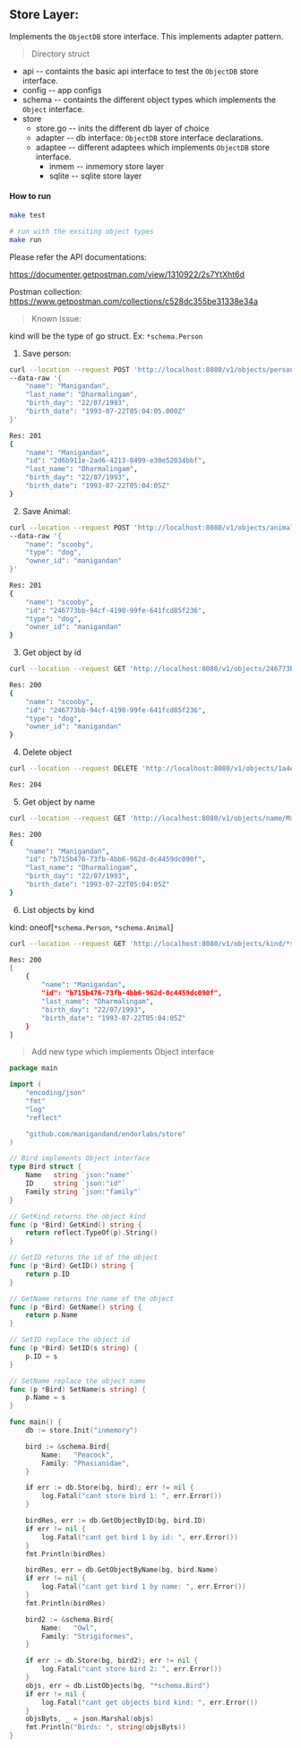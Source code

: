 ## Store Layer:

Implements the `ObjectDB` store interface. This implements adapter pattern.

> Directory struct

- api
  -- containts the basic api interface to test the `ObjectDB` store interface.
- config
  -- app configs
- schema
  -- containts the different object types which implements the `Object` interface.
- store
  - store.go
    -- inits the different db layer of choice
  - adapter
    -- db interface: `ObjectDB` store interface declarations.
  - adaptee
    -- different adaptees which implements `ObjectDB` store interface.
    - inmem
      -- inmemory store layer
    - sqlite
      -- sqlite store layer

#### How to run

```sh
make test

# run with the exsiting object types
make run
```

Please refer the API documentations:

https://documenter.getpostman.com/view/1310922/2s7YtXht6d

Postman collection:
https://www.getpostman.com/collections/c528dc355be31338e34a

> Known Issue:

kind will be the type of go struct. Ex: `*schema.Person`

1. Save person:

```sh
curl --location --request POST 'http://localhost:8080/v1/objects/persons' \
--data-raw '{
    "name": "Manigandan",
    "last_name": "Dharmalingam",
    "birth_day": "22/07/1993",
    "birth_date": "1993-07-22T05:04:05.000Z"
}'

Res: 201
{
    "name": "Manigandan",
    "id": "2d6b911e-2ad6-4213-8499-e30e52034bbf",
    "last_name": "Dharmalingam",
    "birth_day": "22/07/1993",
    "birth_date": "1993-07-22T05:04:05Z"
}
```

2. Save Animal:

```sh
curl --location --request POST 'http://localhost:8080/v1/objects/animals' \
--data-raw '{
    "name": "scooby",
    "type": "dog",
    "owner_id": "manigandan"
}'

Res: 201
{
    "name": "scooby",
    "id": "246773bb-94cf-4190-99fe-641fcd85f236",
    "type": "dog",
    "owner_id": "manigandan"
}
```

3. Get object by id

```sh
curl --location --request GET 'http://localhost:8080/v1/objects/246773bb-94cf-4190-99fe-641fcd85f236'

Res: 200
{
    "name": "scooby",
    "id": "246773bb-94cf-4190-99fe-641fcd85f236",
    "type": "dog",
    "owner_id": "manigandan"
}
```

4. Delete object

```sh
curl --location --request DELETE 'http://localhost:8080/v1/objects/1a4e662b-b347-4537-9b1d-27a08f8d6368'

Res: 204
```

5. Get object by name

```sh
curl --location --request GET 'http://localhost:8080/v1/objects/name/Manigandan'

Res: 200
{
    "name": "Manigandan",
    "id": "b715b476-73fb-4bb6-962d-0c4459dc090f",
    "last_name": "Dharmalingam",
    "birth_day": "22/07/1993",
    "birth_date": "1993-07-22T05:04:05Z"
}
```

6. List objects by kind

kind: oneof[`*schema.Person`, `*schema.Animal`]

```sh
curl --location --request GET 'http://localhost:8080/v1/objects/kind/*schema.Person'

Res: 200
[
    {
        "name": "Manigandan",
        "id": "b715b476-73fb-4bb6-962d-0c4459dc090f",
        "last_name": "Dharmalingam",
        "birth_day": "22/07/1993",
        "birth_date": "1993-07-22T05:04:05Z"
    }
]
```

> Add new type which implements Object interface

```go
package main

import (
	"encoding/json"
	"fmt"
	"log"
	"reflect"

	"github.com/manigandand/endorlabs/store"
)

// Bird implements Object interface
type Bird struct {
	Name   string `json:"name"`
	ID     string `json:"id"`
	Family string `json:"family"`
}

// GetKind returns the object kind
func (p *Bird) GetKind() string {
	return reflect.TypeOf(p).String()
}

// GetID returns the id of the object
func (p *Bird) GetID() string {
	return p.ID
}

// GetName returns the name of the object
func (p *Bird) GetName() string {
	return p.Name
}

// SetID replace the object id
func (p *Bird) SetID(s string) {
	p.ID = s
}

// SetName replace the object name
func (p *Bird) SetName(s string) {
	p.Name = s
}

func main() {
	db := store.Init("inmemory")

	bird := &schema.Bird{
		Name:   "Peacock",
		Family: "Phasianidae",
	}

	if err := db.Store(bg, bird); err != nil {
		log.Fatal("cant store bird 1: ", err.Error())
	}

	birdRes, err := db.GetObjectByID(bg, bird.ID)
	if err != nil {
		log.Fatal("cant get bird 1 by id: ", err.Error())
	}
	fmt.Println(birdRes)

	birdRes, err = db.GetObjectByName(bg, bird.Name)
	if err != nil {
		log.Fatal("cant get bird 1 by name: ", err.Error())
	}
	fmt.Println(birdRes)

	bird2 := &schema.Bird{
		Name:   "Owl",
		Family: "Strigiformes",
	}

	if err := db.Store(bg, bird2); err != nil {
		log.Fatal("cant store bird 2: ", err.Error())
	}
	objs, err = db.ListObjects(bg, "*schema.Bird")
	if err != nil {
		log.Fatal("cant get objects bird kind: ", err.Error())
	}
	objsByts, _ = json.Marshal(objs)
	fmt.Println("Birds: ", string(objsByts))
}

```
